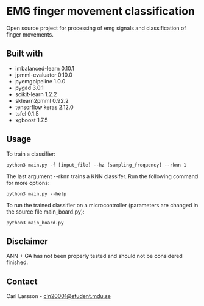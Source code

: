 # EMG finger movement classification
Open source project for processing of emg signals and classification of finger movements.

## Built with
+ imbalanced-learn 0.10.1
+ jpmml-evaluator 0.10.0
+ pyemgpipeline 1.0.0
+ pygad 3.0.1
+ scikit-learn 1.2.2
+ sklearn2pmml 0.92.2
+ tensorflow keras 2.12.0
+ tsfel 0.1.5
+ xgboost 1.7.5

## Usage
To train a classifier:
```
python3 main.py -f [input_file] --hz [sampling_frequency] --rknn 1
```
The last argument --rknn trains a KNN classifer. Run the following command for more options:
```
python3 main.py --help
```

To run the trained classifier on a microcontroller (parameters are changed in the source file main_board.py):
```
python3 main_board.py
```

## Disclaimer
ANN + GA has not been properly tested and should not be considered finished.

## Contact
Carl Larsson - cln20001@student.mdu.se

<!---
command to compile for 32-bit:
sudo CC="gcc -m32" LDFLAGS="-L/lib32 -L/usr/lib32 -Lpwd/lib32 -Wl,-rpath,/lib32 -Wl,-rpath,/usr/lib32" CONFIG_SITE=config.site ./configure --build=x86_64-linux-gnu --host=i386-linux-gnu --disable-ipv6 --with-config-site=./CONFIG_SITE --with-build-python
-->
